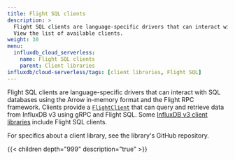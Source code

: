 ```yaml
---
title: Flight SQL clients
description: >
  Flight SQL clients are language-specific drivers that can interact with SQL databases using the Arrow in-memory format and the Flight RPC framework.
  View the list of available clients.
weight: 30
menu:
  influxdb_cloud_serverless:
    name: Flight SQL clients
    parent: Client libraries
influxdb/cloud-serverless/tags: [client libraries, Flight SQL]
---
```


Flight SQL clients are language-specific drivers that can interact with SQL databases using the Arrow in-memory format and the Flight RPC framework.
Clients provide a [`FlightClient`](https://arrow.apache.org/docs/python/generated/pyarrow.flight.FlightClient.html#pyarrow.flight.FlightClient) that can query and retrieve data from InfluxDB v3 using gRPC and Flight SQL.
Some [InfluxDB v3 client libraries](/influxdb/cloud-serverless/reference/client-libraries/v3) include Flight SQL clients.

For specifics about a client library, see the library's GitHub repository.

{{< children depth="999" description="true" >}}

